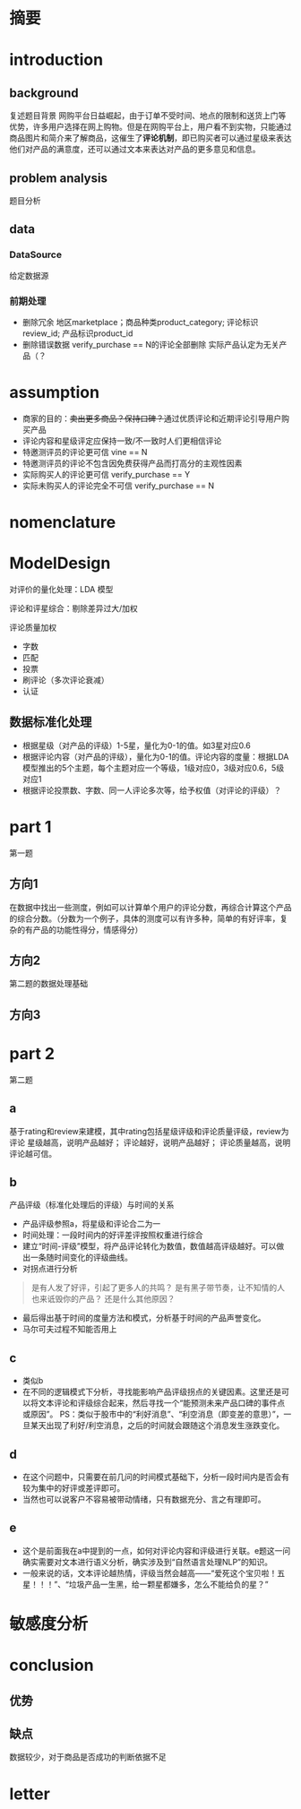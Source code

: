 # 摘要

# introduction
## background
复述题目背景
网购平台日益崛起，由于订单不受时间、地点的限制和送货上门等优势，许多用户选择在网上购物。但是在网购平台上，用户看不到实物，只能通过商品图片和简介来了解商品，这催生了**评论机制**，即已购买者可以通过星级来表达他们对产品的满意度，还可以通过文本来表达对产品的更多意见和信息。
## problem analysis
题目分析

## data
### DataSource
给定数据源

### 前期处理
- 删除冗余
    地区marketplace；商品种类product_category; 评论标识review_id; 产品标识product_id
- 删除错误数据
	verify_purchase == N的评论全部删除
	实际产品认定为无关产品（？

# assumption
- 商家的目的：~~卖出更多商品？保持口碑？~~通过优质评论和近期评论引导用户购买产品
- 评论内容和星级评定应保持一致/不一致时人们更相信评论
- 特邀测评员的评论更可信 vine == N
- 特邀测评员的评论不包含因免费获得产品而打高分的主观性因素
- 实际购买人的评论更可信 verify_purchase == Y
- 实际未购买人的评论完全不可信 verify_purchase == N

# nomenclature

# ModelDesign
对评价的量化处理：LDA 模型

评论和评星综合：剔除差异过大/加权

评论质量加权
  - 字数
  - 匹配
  - 投票
  - 刷评论（多次评论衰减）
  - 认证

## 数据标准化处理
- 根据星级（对产品的评级）1-5星，量化为0-1的值。如3星对应0.6
- 根据评论内容（对产品的评级），量化为0-1的值。评论内容的度量：根据LDA模型推出的5个主题，每个主题对应一个等级，1级对应0，3级对应0.6，5级对应1
- 根据评论投票数、字数、同一人评论多次等，给予权值（对评论的评级）？

# part 1
第一题
## 方向1
在数据中找出一些测度，例如可以计算单个用户的评论分数，再综合计算这个产品的综合分数。（分数为一个例子，具体的测度可以有许多种，简单的有好评率，复杂的有产品的功能性得分，情感得分） 
## 方向2
第二题的数据处理基础
## 方向3



# part 2
第二题
## a
基于rating和review来建模，其中rating包括星级评级和评论质量评级，review为评论
星级越高，说明产品越好；
评论越好，说明产品越好；
评论质量越高，说明评论越可信。
## b
产品评级（标准化处理后的评级）与时间的关系
- 产品评级参照a，将星级和评论合二为一
- 时间处理：一段时间内的好评差评按照权重进行综合
- 建立“时间-评级”模型，将产品评论转化为数值，数值越高评级越好。可以做出一条随时间变化的评级曲线。
- 对拐点进行分析
> 是有人发了好评，引起了更多人的共鸣？
> 是有黑子带节奏，让不知情的人也来诋毁你的产品？
> 还是什么其他原因？
- 最后得出基于时间的度量方法和模式，分析基于时间的产品声誉变化。
- 马尔可夫过程不知能否用上
## c
- 类似b
- 在不同的逻辑模式下分析，寻找能影响产品评级拐点的关键因素。这里还是可以将文本评论和评级综合起来，然后寻找一个“能预测未来产品口碑的事件点或原因”。
PS：类似于股市中的“利好消息”、“利空消息（即变差的意思）”，一旦某天出现了利好/利空消息，之后的时间就会跟随这个消息发生涨跌变化。
## d
- 在这个问题中，只需要在前几问的时间模式基础下，分析一段时间内是否会有较为集中的好评或差评即可。
- 当然也可以说客户不容易被带动情绪，只有数据充分、言之有理即可。
## e
- 这个是前面我在a中提到的一点，如何对评论内容和评级进行关联。e题这一问确实需要对文本进行语义分析，确实涉及到“自然语言处理NLP”的知识。
- 一般来说的话，文本评论越热情，评级当然会越高——“爱死这个宝贝啦！五星！！！”、“垃圾产品一生黑，给一颗星都嫌多，怎么不能给负的星？”

# 敏感度分析

# conclusion
## 优势

## 缺点
数据较少，对于商品是否成功的判断依据不足

# letter